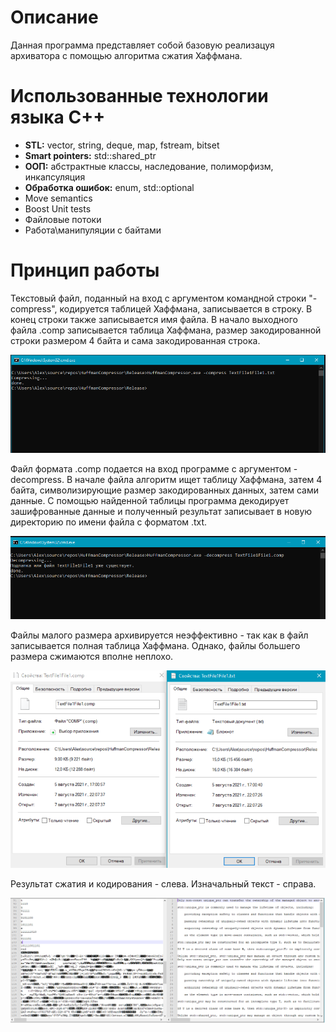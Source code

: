 # Описание
Данная программа представляет собой базовую реализацуя архиватора с помощью алгоритма сжатия Хаффмана.

# Использованные технологии языка С++
* **STL:** vector, string, deque, map, fstream, bitset
* **Smart pointers:** std::shared_ptr
* **ООП:** абстрактные классы, наследование, полиморфизм, инкапсуляция 
* **Обработка ошибок:** enum, std::optional 
* Move semantics 
* Boost Unit tests
* Файловые потоки
* Работа\манипуляции с байтами 

# Принцип работы
Текстовый файл, поданный на вход с аргументом командной строки "-compress", кодируется таблицей Хаффмана, записывается в строку. В конец строки также записывается имя файла.
В начало выходного файла .comp записывается таблица Хаффмана, размер закодированной строки размером 4 байта и сама закодированная строка.  
 
![1](/screenshots/compress.PNG)

Файл формата .comp подается на вход программе с аргументом -decompress. В начале файла алгоритм ищет таблицу Хаффмана, затем 4 байта, символизирующие размер закодированных данных, затем сами данные.
С помощью найденной таблицы программа декодирует зашифрованные данные и полученный результат записывает в новую директорию по имени файла с форматом .txt.

![2](/screenshots/decompress.PNG)

Файлы малого размера архивируется неэффективно - так как в файл записывается полная таблица Хаффмана. Однако, файлы большего размера сжимаются вполне неплохо.

![3](/screenshots/size.PNG)

Результат сжатия и кодирования - слева. Изначальный текст - справа.

![4](/screenshots/text.PNG)

